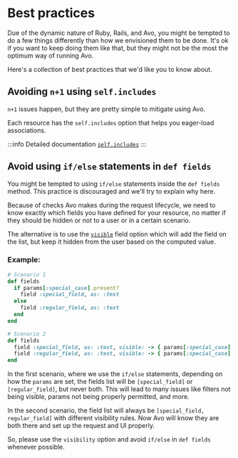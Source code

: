 # Best practices

Due of the dynamic nature of Ruby, Rails, and Avo, you might be tempted to do a few things differently than how we envisioned them to be done.
It's ok if you want to keep doing them like that, but they might not be the most the optimum way of running Avo.

Here's a collection of best practices that we'd like you to know about.

## Avoiding `n+1` using `self.includes`

`n+1` issues happen, but they are pretty simple to mitigate using Avo.

Each resource has the `self.includes` option that helps you eager-load associations.

:::info Detailed documentation
[`self.includes`](resources.html#self_includes)
:::

## Avoid using `if/else` statements in `def fields`

You might be tempted to using `if/else` statements inside the `def fields` method.
This practice is discouraged and we'll try to explain why here.

Because of checks Avo makes during the request lifecycle, we need to know exactly which fields you have defined for your resource, no matter if they should be hidden or not to a user or in a certain scenario.

The alternative is to use the [`visible`](./field-options.html#field-visibility) field option which will add the field on the list, but keep it hidden from the user based on the computed value.

### Example:

```ruby
# Scenario 1
def fields
  if params[:special_case].present?
    field :special_field, as: :text
  else
    field :regular_field, as: :text
  end
end

# Scenario 2
def fields
  field :special_field, as: :text, visible: -> { params[:special_case].present? }
  field :regular_field, as: :text, visible: -> { params[:special_case].present? }
end
```

In the first scenario, where we use the `if/else` statements, depending on how the `params` are set, the fields list will be `[special_field]` or `[regular_field]`, but never both.
This will lead to many issues like filters not being visible, params not being properly permitted, and more.

In the second scenario, the field list will always be `[special_field, regular_field]` with different visibility rules.
Now Avo will know they are both there and set up the request and UI properly.

So, please use the `visibility` option and avoid `if/else` in `def fields` whenever possible.
